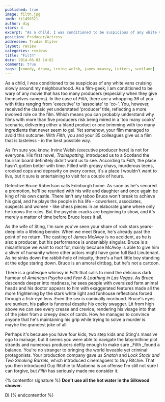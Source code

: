 ```yaml
---
published: true
image: filth.jpg
imdb: tt1450321
author: dig 
stars: 4
excerpt: "As a child, I was conditioned to be suspicious of any white vans cruising slowly around my neighbourhood. As a film-geek, I am conditioned to be wary of any movie that has too many producers (especially when they give themselves cameos)."
position: Producer/Actress
addressee: Trudie Styler
layout: review
categories: reviews
title: "Filth"
date: 2014-06-03 14:02
comments: true
tags: [comedy, drama, irving welsh, james mcavoy, Letters, scotland]
---
```

As a child, I was conditioned to be suspicious of any white vans cruising slowly around my neighbourhood. As a film-geek, I am conditioned to be wary of any movie that has too many producers (especially when they give themselves cameos). In the case of _Filth_, there are a whopping 36 of you with titles ranging from 'executive' to 'associate' to 'co-'. You, however, received the classic yet understated 'producer' title, reflecting a more involved role on the film. Which means you can probably understand why films with more than five producers risk being mired in a 'too many cooks' scenario, delivering either a bland product or one brimming with too many ingredients that never seem to gel. Yet somehow, your film managed to avoid this outcome. With _Filth,_ you and your 35 colleagues give us a film that is tasteless - in the best possible way. 

As I'm sure you know, Irvine Welsh (executive producer here) is not for everyone. His first novel, _Trainspotting,_ introduced us to a Scotland the tourism board definitely didn't want us to see. According to _Filth_, the place hasn't gotten better with time. Filled with greasy chavs, murderous teens, crooked cops and depravity on every corner, it's a place I wouldn't want to live, but it sure is entertaining to visit for a couple of hours.

Detective Bruce Robertson calls Edinburgh home. As soon as he's secured a promotion, he'll be reunited with his wife and daughter and once again be king of his own castle. There isn't any taboo Bruce won't break to achieve his goal, and he plays the people in his life - coworkers, associates, suspects and women - like chess pieces in an elaborate game where only he knows the rules. But the psychic cracks are beginning to show, and it's merely a matter of time before Bruce loses it all. 

As the wife of Sting, I'm sure you've seen your share of rock stars years-deep into a lifelong bender. When we meet Bruce, he's already past the point of no return. The casting of James McAvoy is no accident, as he is also a producer, but his performance is undeniably singular. Bruce is a misanthrope we want to root for, mainly because McAvoy is able to give him a sliver of humanity where other actors might have gone full Bad Lieutenant. As he sinks down the rabbit-hole of iniquity, there's a hurt little boy standing at the edge staring down. Bruce is an amoral dirtbag, but he's not a cartoon.

There is a grotesque whimsy in _Filth_ that calls to mind the delicious dark humour of _American Psycho_ and _Fear & Loathing in Las Vegas_. As Bruce descends deeper into madness, he sees people with oversized farm animal heads and his doctor appears to him with exaggerated features made all the more frightening by the stark white light and funhouse reflections forced through a fish-eye lens. Even the sex is comically moribund. Bruce's eyes are sunken, his pallor is funereal despite his cocky swagger. Lit from high above we can see every crease and crevice, rendering his visage into that of the joker from a creepy deck of cards. How he manages to convince anyone that he's maintaining his grip while trying to solve a murder is maybe the grandest joke of all. 

Perhaps it's because you have four kids, two step kids and Sting's massive ego to manage, but it seems you were able to navigate the labyrinthine plot strands and numerous producers deftly enough to make sure _Filth _found a balance. You're no stranger to bringing the world loveable yet criminal protagonists. Your production company gave us _Snatch_ and _Lock Stock and Two Smoking Barrels_, which introduced cinemagoers to Guy Ritchie. That you then introduced Guy Ritchie to Madonna is an offense I'm still not sure I can forgive, but _Filth_ has seriously made me consider it.

{% contentfor signature %}
**Don't use all the hot water in the Silkwood shower.**

Di
{% endcontentfor %}